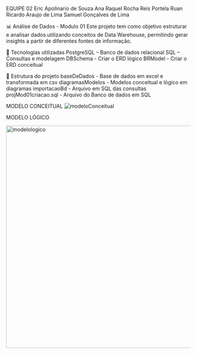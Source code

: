 EQUIPE 02
Eric Apolinario de Souza
Ana Raquel Rocha Reis Portela
Ruan Ricardo Araujo de Lima
Samuel Gonçalves de Lima

📊 Análise de Dados - Modulo 01
Este projeto tem como objetivo estruturar e analisar dados utilizando conceitos de Data Warehouse, permitindo gerar insights a partir de diferentes fontes de informação.

🚀 Tecnologias utilizadas
PostgreSQL – Banco de dados relacional
SQL – Consultas e modelagem
DBSchema - Criar o ERD lógico
BRModel - Criar o ERD conceitual

📂 Estrutura do projeto
baseDeDados - Base de dados em excel e transformada em csv
diagramasModelos - Modelos conceitual e lógico em diagramas
importacaoBd - Arquivo em SQL das consultas
projMod01criacao.sql - Arquivo do Banco de dados em SQL

MODELO CONCEITUAL
![modeloConceitual](https://github.com/user-attachments/assets/fbdb22ad-c33d-422f-91c4-ed362afaa8dc)

MODELO LÓGICO

<img width="551" height="608" alt="modelologico" src="https://github.com/user-attachments/assets/27a2ed61-eede-4dce-af18-9d468d54c49a" />


